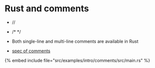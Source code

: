 # Rust and comments

* //
* /* */

* Both single-line and multi-line comments are available in Rust

* [spec of comments](https://doc.rust-lang.org/reference/comments.html)

{% embed include file="src/examples/intro/comments/src/main.rs" %}


